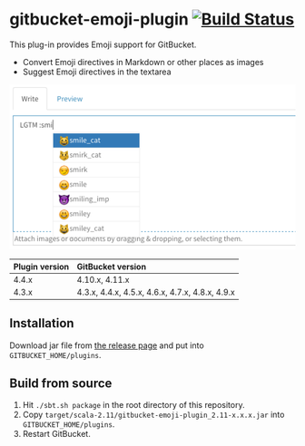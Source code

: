 # gitbucket-emoji-plugin [![Build Status](https://travis-ci.org/gitbucket/gitbucket-emoji-plugin.svg?branch=master)](https://travis-ci.org/gitbucket/gitbucket-emoji-plugin)

This plug-in provides Emoji support for GitBucket.

- Convert Emoji directives in Markdown or other places as images
- Suggest Emoji directives in the textarea

![Completion Emoji in textarea](emoji.png)

Plugin version | GitBucket version
:--------------|:--------------------
4.4.x          | 4.10.x, 4.11.x
4.3.x          | 4.3.x, 4.4.x, 4.5.x, 4.6.x, 4.7.x, 4.8.x, 4.9.x

## Installation

Download jar file from [the release page](https://github.com/gitbucket/gitbucket-emoji-plugin/releases) and put into `GITBUCKET_HOME/plugins`.

## Build from source

1. Hit `./sbt.sh package` in the root directory of this repository.
2. Copy `target/scala-2.11/gitbucket-emoji-plugin_2.11-x.x.x.jar` into `GITBUCKET_HOME/plugins`.
3. Restart GitBucket.
